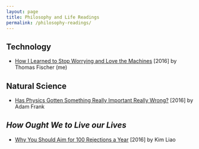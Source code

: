 ```yaml
---
layout: page
title: Philosophy and Life Readings
permalink: /philosophy-readings/
---
```


## Technology

* [How I Learned to Stop Worrying and Love the Machines](https://gragas.github.io/technology/philosophy/economics/2016/07/09/how-i-learned-to-stop-worrying-and-love-the-machines.html) [2016] by Thomas Fischer (me)

## Natural Science

* [Has Physics Gotten Something Really Important Really Wrong?](http://www.npr.org/sections/13.7/2016/06/28/483805061/has-physics-gotten-something-really-important-really-wrong) [2016] by Adam Frank

## *How Ought We to Live our Lives*

* [Why You Should Aim for 100 Rejections a Year](http://lithub.com/why-you-should-aim-for-100-rejections-a-year) [2016] by Kim Liao
